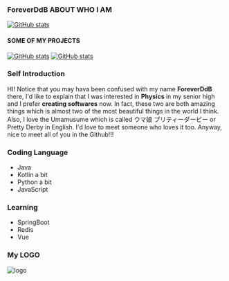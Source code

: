 ### ForeverDdB  ABOUT WHO I AM
[![GitHub stats](https://github-readme-stats.vercel.app/api?username=Foreverddb&show_icons=true&bg_color=30,e96443,904e95&title_color=fff&text_color=fff)](https://github.com/Foreverddb)

#### SOME OF MY PROJECTS

[![GitHub stats](https://github-readme-stats.vercel.app/api/pin/?username=Foreverddb&show_icons=true&repo=legym-auto&bg_color=30,e96443,904e95&title_color=fff&text_color=fff)](https://github.com/Foreverddb/legym-auto)
[![GitHub stats](https://github-readme-stats.vercel.app/api/pin/?username=Foreverddb&show_icons=true&repo=uestc_login&bg_color=30,e96443,904e95&title_color=fff&text_color=fff)](https://github.com/Foreverddb/uestc_login)


### Self Introduction

HI! Notice that you may hava been confused with my name **ForeverDdB** there, I'd like to explain that I was interested in **Physics** in my senior high and I prefer **creating softwares** now. In fact, these two are both amazing things which is almost two of the most beautiful things in the world I think.
Also, I love the Umamusume which is called ウマ娘 プリティーダービー or Pretty Derby in English. I'd love to meet someone who loves it too.
Anyway, nice to meet all of you in the Github!!!

### Coding Language

* Java
* Kotlin a bit
* Python a bit
* JavaScript

### Learning

- SpringBoot
- Redis
- Vue

### My LOGO
![logo](https://user-images.githubusercontent.com/60093071/165962194-d69d139d-0715-4a20-af6e-b1f9aece6e31.png)
